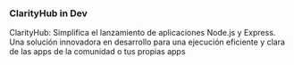 ### ClarityHub in Dev
ClarityHub: Simplifica el lanzamiento de aplicaciones Node.js y Express. Una solución innovadora en desarrollo para una ejecución eficiente y clara de las apps de la comunidad o tus propias apps
